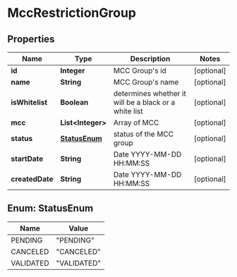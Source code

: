 
# MccRestrictionGroup

## Properties
Name | Type | Description | Notes
------------ | ------------- | ------------- | -------------
**id** | **Integer** | MCC Group&#39;s id |  [optional]
**name** | **String** | MCC Group&#39;s name |  [optional]
**isWhitelist** | **Boolean** | determines whether it will be a black or a white list |  [optional]
**mcc** | **List&lt;Integer&gt;** | Array of MCC |  [optional]
**status** | [**StatusEnum**](#StatusEnum) | status of the MCC group |  [optional]
**startDate** | **String** | Date YYYY-MM-DD HH:MM:SS |  [optional]
**createdDate** | **String** | Date YYYY-MM-DD HH:MM:SS |  [optional]


<a name="StatusEnum"></a>
## Enum: StatusEnum
Name | Value
---- | -----
PENDING | &quot;PENDING&quot;
CANCELED | &quot;CANCELED&quot;
VALIDATED | &quot;VALIDATED&quot;



